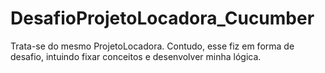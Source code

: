 # DesafioProjetoLocadora_Cucumber
Trata-se do mesmo ProjetoLocadora. Contudo, esse fiz em forma de desafio, intuindo fixar conceitos e desenvolver minha lógica.  
